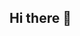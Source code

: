 ## Hi there 👋

<!--

<h1 align="center">👋 こんにちは、中野愛菜です！</h1>
<p align="center">
  Web開発を勉強中です📚 <br/>
  NotionとGitHubを使って日々成長中🌱
</p>


## 🛠 スキルセット

<p align="left">
  <img src="https://img.shields.io/badge/HTML5-E34F26?style=for-the-badge&logo=html5&logoColor=white" />
  <img src="https://img.shields.io/badge/CSS3-1572B6?style=for-the-badge&logo=css3&logoColor=white" />
  <img src="https://img.shields.io/badge/JavaScript-F7DF1E?style=for-the-badge&logo=javascript&logoColor=black" />
  <img src="https://img.shields.io/badge/VSCode-007ACC?style=for-the-badge&logo=visualstudiocode&logoColor=white" />
  <img src="https://img.shields.io/badge/Git-F05032?style=for-the-badge&logo=git&logoColor=white" />
  <img src="https://img.shields.io/badge/GitHub-181717?style=for-the-badge&logo=github&logoColor=white" />
</p>

## 📌 最近の活動
- プログラミングスクール受講中
- http/css学習中
- GitHub操作学習中

---

## 📈 GitHub
### 📊 統計カード
<p>
  <img src="https://github-readme-stats.vercel.app/api?username=ainyan4645&show_icons=true&theme=tokyonight" />
  <img src="https://github-readme-stats.vercel.app/api/top-langs/?username=ainyan4645&layout=compact&theme=tokyonight" />
</p>

### 🧩 貢献グラフ
<img src="https://github-profile-summary-cards.vercel.app/api/cards/profile-details?username=ainyan4645&theme=tokyonight" />

---
## 🛠 作業環境
<p align="left">
  <img src="https://img.shields.io/badge/Device-MacBook%20Air-999999?style=for-the-badge&logo=apple&logoColor=white" />
  <img src="https://img.shields.io/badge/OS-macOS-lightgrey?style=for-the-badge&logo=apple&logoColor=black" />
  <img src="https://img.shields.io/badge/Editor-VS%20Code-blue?style=for-the-badge&logo=visualstudiocode&logoColor=white" />
  <img src="https://img.shields.io/badge/Browser-Chrome-4285F4?style=for-the-badge&logo=googlechrome&logoColor=white" />
</p>

<p align="center">
  💬 <strong>Thanks for visiting!</strong><br><br>
  ⭐️ If you like what you see, feel free to <strong>star</strong> or <strong>follow</strong> me!
</p>

-->

<!--
↓GitHub プロフィール README ジェネレーター
https://rahuldkjain.github.io/gh-profile-readme-generator/

**ainyan4645/ainyan4645** is a ✨ _special_ ✨ repository because its `README.md` (this file) appears on your GitHub profile.

Here are some ideas to get you started:

- 🔭 I’m currently working on ...
- 🌱 I’m currently learning ...
- 👯 I’m looking to collaborate on ...
- 🤔 I’m looking for help with ...
- 💬 Ask me about ...
- 📫 How to reach me: ...
- 😄 Pronouns: ...
- ⚡ Fun fact: ...
-->
